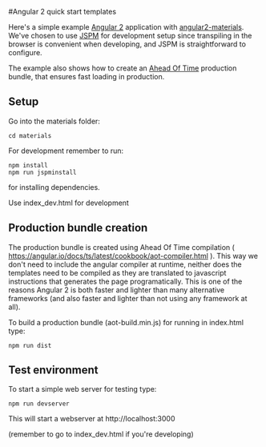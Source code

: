#Angular 2 quick start templates

Here's a simple example [Angular 2](https://angular.io) application with [angular2-materials](https://material.angular.io/).
We've chosen to use [JSPM](http://jspm.io/) for development setup since transpiling in the browser is convenient when developing,
and JSPM is straightforward to configure.

The example also shows how to create an [Ahead Of Time](https://angular.io/docs/ts/latest/cookbook/aot-compiler.html) production bundle,
that ensures fast loading in production.

## Setup

Go into the materials folder:

```
cd materials
```

For development remember to run:

```
npm install
npm run jspminstall
```

for installing dependencies.

Use index_dev.html for development

## Production bundle creation

The production bundle is created using Ahead Of Time compilation ( https://angular.io/docs/ts/latest/cookbook/aot-compiler.html ).
This way we don't need to include the angular compiler at runtime, neither does the templates need to be compiled
as they are translated to javascript instructions that generates the page programatically. This is one of the reasons Angular 2 
is both faster and lighter than many alternative frameworks (and also faster and lighter than not using any framework at all).

To build a production bundle (aot-build.min.js) for running in index.html type:

```
npm run dist
```

## Test environment

To start a simple web server for testing type:

```
npm run devserver
```

This will start a webserver at http://localhost:3000

(remember to go to index_dev.html if you're developing)
